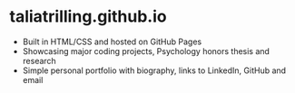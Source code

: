 # taliatrilling.github.io

  - Built in HTML/CSS and hosted on GitHub Pages
  - Showcasing major coding projects, Psychology honors thesis and research
  - Simple personal portfolio with biography, links to LinkedIn, GitHub and email
